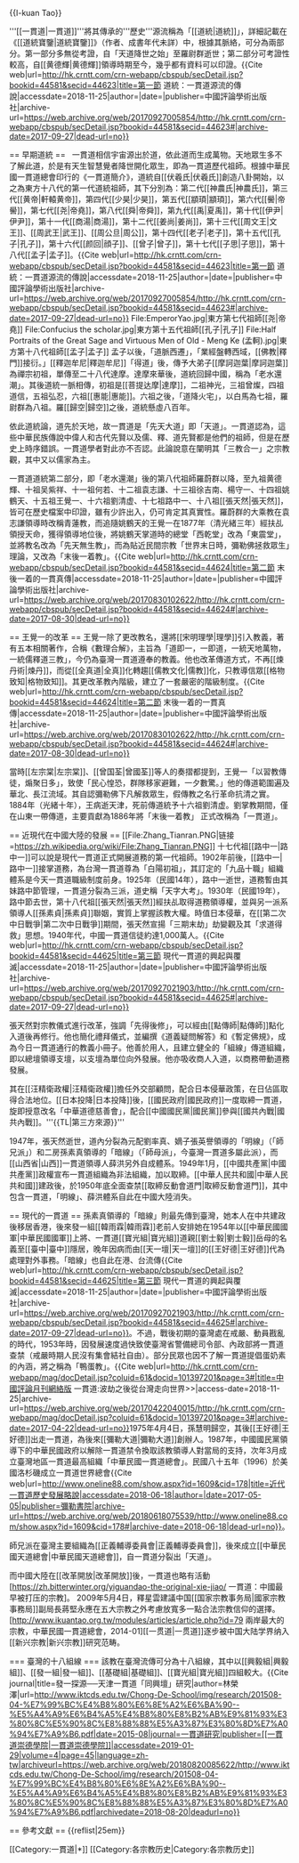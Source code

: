 {{I-kuan Tao}}

'''[[一貫道|一貫道]]'''將其傳承的'''歷史'''源流稱為「[[道統|道統]]」，詳細記載在《[[道統寶鑒|道統寶鑒]]》（作者、成書年代未詳）中，根據其脈絡，可分為兩部分。第一部分多無從考證，自「天道降世之始」至羅尉群逝世；第二部分可考證性較高，自[[黄德輝|黄德輝]]領導時期至今，幾乎都有資料可以印證。<ref name=":3">{{Cite web|url=http://hk.crntt.com/crn-webapp/cbspub/secDetail.jsp?bookid=44581&secid=44623|title=第一節 道統：一貫道源流的傳說|accessdate=2018-11-25|author=|date=|publisher=中國評論學術出版社|archive-url=https://web.archive.org/web/20170927005854/http://hk.crntt.com/crn-webapp/cbspub/secDetail.jsp?bookid=44581&secid=44623#|archive-date=2017-09-27|dead-url=no}}</ref>

== 早期道統 ==
  一貫道相信宇宙源出於道，依此道而生成萬物。天地眾生多不了解此道，於是有天生智慧覺者降世開化眾生，即為一貫道歷代祖師。根據中華民國一貫道總會印行的《一貫道簡介》，道統自[[伏羲氏|伏羲氏]]創造八卦開始，以之為東方十八代的第一代道統祖師，其下分別為：第二代[[神農氏|神農氏]]，第三代[[黄帝|軒轅黄帝]]，第四代[[少昊|少昊]]，第五代[[顓頊|顓頊]]，第六代[[嚳|帝嚳]]，第七代[[尧|帝堯]]，第八代[[舜|帝舜]]，第九代[[禹|夏禹]]，第十代[[伊尹|伊尹]]，第十一代[[商湯|商湯]]，第十二代[[姜尚|姜尚]]，第十三代[[周文王|文王]]、[[周武王|武王]]、[[周公旦|周公]]，第十四代[[老子|老子]]，第十五代[[孔子|孔子]]，第十六代[[颜回|顔子]]、[[曾子|曾子]]，第十七代[[子思|子思]]，第十八代[[孟子|孟子]]。<ref name=":33">{{Cite web|url=http://hk.crntt.com/crn-webapp/cbspub/secDetail.jsp?bookid=44581&secid=44623|title=第一節 道統：一貫道源流的傳說|accessdate=2018-11-25|author=|date=|publisher=中國評論學術出版社|archive-url=https://web.archive.org/web/20170927005854/http://hk.crntt.com/crn-webapp/cbspub/secDetail.jsp?bookid=44581&secid=44623#|archive-date=2017-09-27|dead-url=no}}</ref><gallery>
File:EmperorYao.jpg|東方第七代祖師[[尧|帝堯]]
File:Confucius the scholar.jpg|東方第十五代祖師[[孔子|孔子]]
File:Half Portraits of the Great Sage and Virtuous Men of Old - Meng Ke (孟軻).jpg|東方第十八代祖師[[孟子|孟子]]
</gallery>孟子以後，「道脈西遷」，「業經盤轉西域，[[佛教|釋門]]接衍。」[[釋迦牟尼|釋迦牟尼]]「得道」後，傳予大弟子[[摩訶迦葉|摩訶迦葉]]為禪宗初祖，單傳至二十八代達摩。達摩來華後，道統回歸中國，稱為「老水還潮」。其後道統一脈相傳，初祖是[[菩提达摩|達摩]]，二祖神光，三祖曾燦，四祖道信，五祖弘忍，六祖[[惠能|惠能]]。六祖之後，「道降火宅」，以白馬為七祖，羅尉群為八祖。羅[[歸空|歸空]]之後，道統懸虛八百年。<ref name=":33" />

依此道統論，道先於天地，故一貫道是「先天大道」即「天道」。一貫道認為，這些中華民族傳說中偉人和古代先賢以及儒、釋、道先賢都是他們的祖師，但是在歷史上時序錯誤。一貫道學者對此亦不否認。此論說意在闡明其「三教合一」之宗教觀，其中又以儒家為主。<ref name=":33" />

一貫道道統第二部分，即「老水還潮」後的第八代祖師羅蔚群以降，至九祖黄德輝、十祖吴紫祥、十一祖何若、十二祖袁志謙、十三祖徐吉南、楊守一、十四祖姚鶴天、十五祖王覺一、十六祖劉清虚、十七祖路中一、十八祖[[張天然|張天然]]，皆可在歷史檔案中印證，雖有少許出入，仍可肯定其真實性。羅蔚群的大乘教在袁志謙領導時改稱青蓮教，而追隨姚鶴天的王覺一在1877年（清光緒三年）經扶乩領授天命，獲得領導地位後，將姚鶴天掌道時的總堂「西乾堂」改為「東震堂」，並將教名改為「先天無生教」，而為貼近民間宗教「世界末日時，彌勒佛拯救眾生」理論，又改為「末後一着教」。<ref name=":4">{{Cite web|url=http://hk.crntt.com/crn-webapp/cbspub/secDetail.jsp?bookid=44581&secid=44624|title=第二節 末後一着的一貫真傳|accessdate=2018-11-25|author=|date=|publisher=中國評論學術出版社|archive-url=https://web.archive.org/web/20170830102622/http://hk.crntt.com/crn-webapp/cbspub/secDetail.jsp?bookid=44581&secid=44624#|archive-date=2017-08-30|dead-url=no}}</ref>

== 王覺一的改革 ==
王覺一除了更改教名，還將[[宋明理學|理學]]引入教義，著有五本相關著作，合稱《數理合解》，主旨為「道即一，一即道，一統天地萬物，一統儒釋道三教」，今仍為臺灣一貫道遵奉的教義。他也改革傳道方式，不再[[煉丹術|煉丹]]，而從[[全真道|全真]]化轉趨[[儒教文化|儒教]]化，只教導信眾[[格物致知|格物致知]]。其更改革教內階級，建立了一套嚴密的階級制度。<ref name=":42">{{Cite web|url=http://hk.crntt.com/crn-webapp/cbspub/secDetail.jsp?bookid=44581&secid=44624|title=第二節 末後一着的一貫真傳|accessdate=2018-11-25|author=|date=|publisher=中國評論學術出版社|archive-url=https://web.archive.org/web/20170830102622/http://hk.crntt.com/crn-webapp/cbspub/secDetail.jsp?bookid=44581&secid=44624#|archive-date=2017-08-30|dead-url=no}}</ref>

當時[[左宗棠|左宗棠]]、[[曾国荃|曾國荃]]等人的奏摺都提到，王覺一「以習教傳徒，煽聚日多」，致使「民心惶恐，群隊移家避難，一夕數驚。」他的傳道範圍遍及華北、長江流域。其自認彌勒佛下凡解救眾生，假傳教之名行革命抗清之實。1884年（光緒十年），王病逝天津，死前傳道統予十六祖劉清虚。劉掌教期間，僅在山東一帶傳道，主要貢獻為1886年將「末後一着教」 正式改稱為「一貫道」。<ref name=":42" />

== 近現代在中國大陸的發展 ==
[[File:Zhang_Tianran.PNG|链接=https://zh.wikipedia.org/wiki/File:Zhang_Tianran.PNG]]
十七代祖[[路中一|路中一]]可以說是現代一貫道正式開展道務的第一代祖師。1902年前後，[[路中一|路中一]]接掌道務，為台灣一貫道尊為「白陽初祖」，其訂定的「九品十職」組織體系是今天一貫道職級制度前身。1925年（民國14年），路中一逝世，道務暫由其妹路中節管理，一貫道分裂為三派，道史稱「天字大考」。1930年（民國19年），路中節去世，第十八代祖[[張天然|張天然]]經扶乩取得道務領導權，並與另一派系領導人[[孫素貞|孫素貞]]聯姻，實質上掌握該教大權。時值日本侵華，在[[第二次中日戰爭|第二次中日戰爭]]期間，張天然宣揚「三期末劫」劫變觀及其「求道得救」思想。1940年代，中國一貫道信徒約達1,000萬人。<ref name=":5">{{Cite web|url=http://hk.crntt.com/crn-webapp/cbspub/secDetail.jsp?bookid=44581&secid=44625|title=第三節 現代一貫道的興起與覆滅|accessdate=2018-11-25|author=|date=|publisher=中國評論學術出版社|archive-url=https://web.archive.org/web/20170927021903/http://hk.crntt.com/crn-webapp/cbspub/secDetail.jsp?bookid=44581&secid=44625#|archive-date=2017-09-27|dead-url=no}}</ref>

張天然對宗教儀式進行改革，強調「先得後修」，可以經由[[點傳師|點傳師]]點化入道後再修行。他也簡化禮拜儀式，並編撰《道義疑問解答》和《暫定佛規》，成為今日一貫道通行的教義小冊子。他善於用人，且建立健全的「組線」傳道組織，即以總壇領導支壇，以支壇為單位向外發展。他亦吸收商人入道，以商務帶動道務發展。

其在[[汪精衛政權|汪精衛政權]]擔任外交部顧問，配合日本侵華政策，在日佔區取得合法地位。[[日本投降|日本投降]]後，[[國民政府|國民政府]]一度取締一貫道，旋即授意改名「中華道德慈善會」，配合[[中國國民黨|國民黨]]參與[[國共內戰|國共內戰]]。<ref name=":5" />'''{{TL|第三方來源}}'''

1947年，張天然逝世，道內分裂為元配劉率真、嫡子張英譽領導的「明線」（「師兄派」）和二房孫素真領導的「暗線」（「師母派」，今臺灣一貫道多屬此派），而[[山西省|山西]]一貫道領導人薛洪另外自成體系。1949年1月，[[中國共產黨|中國共產黨]]政權宣布一貫道組織為非法組織，加以取締。[[中華人民共和國|中華人民共和國]]建政後，於1950年底全面查禁[[取締反動會道門|取締反動會道門]]，其中包含一貫道，「明線」、薛洪體系自此在中國大陸消失。

== 現代的一貫道 ==
孫素真領導的「暗線」則最先傳到臺灣，她本人在中共建政後移居香港，後來發一組[[韓雨霖|韓雨霖]]老前人安排她在1954年以[[中華民國國軍|中華民國國軍]]上將、一貫道[[寶光組|寶光組]]道親[[劉士毅|劉士毅]]岳母的名義至[[臺中|臺中]]隱居，晚年因病而由[[天一壇|天一壇]]的[[王好德|王好德]]代為處理對外事務。「暗線」也自此在港、台流傳<ref name=":52">{{Cite web|url=http://hk.crntt.com/crn-webapp/cbspub/secDetail.jsp?bookid=44581&secid=44625|title=第三節 現代一貫道的興起與覆滅|accessdate=2018-11-25|author=|date=|publisher=中國評論學術出版社|archive-url=https://web.archive.org/web/20170927021903/http://hk.crntt.com/crn-webapp/cbspub/secDetail.jsp?bookid=44581&secid=44625#|archive-date=2017-09-27|dead-url=no}}</ref>。不過，戰後初期的臺灣處在戒嚴、動員戡亂的時代，1953年時，因發展速度過快致使臺灣省警備總司令部、內政部將一貫道查禁（戒嚴時期人民沒有集會結社自由）。部分民眾也因不了解一貫道提倡蛋奶素的內涵，將之稱為「鴨蛋教」。<ref>{{Cite web|url=http://hk.crntt.com/crn-webapp/mag/docDetail.jsp?coluid=61&docid=101397201&page=3#|title=中國評論月刊網絡版 一貫道:波劫之後從台灣走向世界>>|access-date=2018-11-25|archive-url=https://web.archive.org/web/20170422040015/http://hk.crntt.com/crn-webapp/mag/docDetail.jsp?coluid=61&docid=101397201&page=3#|archive-date=2017-04-22|dead-url=no}}</ref>1975年4月4日，孫慧明歸空，其後[[王好德|王好德]]出走一貫道，為後來[[彌勒大道|彌勒大道]]創辦人。1987年，中國國民黨領導下的中華民國政府以解除一貫道禁令換取該教領導人對當局的支持，次年3月成立臺灣地區一貫道最高組織「中華民國一貫道總會」。民國八十五年（1996）於美國洛杉磯成立一貫道世界總會<ref>{{Cite web|url=http://www.oneline88.com/show.aspx?id=1609&cid=178|title=近代一貫道歷史發展略說|accessdate=2018-06-18|author=|date=2017-05-05|publisher=彌勒書院|archive-url=https://web.archive.org/web/20180618075539/http://www.oneline88.com/show.aspx?id=1609&cid=178#|archive-date=2018-06-18|dead-url=no}}</ref>。

師兄派在臺灣主要組織為[[正義輔導委員會|正義輔導委員會]]，後來成立[[中華民國天道總會|中華民國天道總會]]，自一貫道分裂出「天道」。

而中國大陸在[[改革開放|改革開放]]後，一貫道也略有活動<ref>[https://zh.bitterwinter.org/yiguandao-the-original-xie-jiao/ 一貫道：中國最早被打压的宗教]</ref>。 2009年5月4日，釋星雲建議中国[[国家宗教事务局|國家宗教事務局]]副局長蔣堅永應在五大宗教之外考慮放寬多一點合法宗教信仰的選擇。<ref>[http://www.ikuantao.org.tw/modules/articles/article.php?id=79 兩岸最大的宗教，中華民國一貫道總會，2014-01]</ref>[[一贯道|一贯道]]逐步被中国大陆学界纳入[[新兴宗教|新兴宗教]]研究范畴。

=== 臺灣的十八組線 ===
該教在臺灣流傳可分為十八組線，其中以[[興毅組|興毅組]]、[[發一組|發一組]]、[[基礎組|基礎組]]、[[寶光組|寶光組]]四組較大。<ref>{{Cite journal|title=發一探源──天津一貫道「同興壇」研究|author=林榮澤|url=http://www.iktcds.edu.tw/Chong-De-School/img/research/201508-04-%E7%99%BC%E4%B8%80%E6%8E%A2%E6%BA%90--%E5%A4%A9%E6%B4%A5%E4%B8%80%E8%B2%AB%E9%81%93%E3%80%8C%E5%90%8C%E8%88%88%E5%A3%87%E3%80%8D%E7%A0%94%E7%A9%B6.pdf|date=2015-08|journal=一貫道研究|publisher=[[一貫道崇德學院|一貫道崇德學院]]|accessdate=2019-01-29|volume=4|page=45|language=zh-tw|archiveurl=https://web.archive.org/web/20180820085622/http://www.iktcds.edu.tw/Chong-De-School/img/research/201508-04-%E7%99%BC%E4%B8%80%E6%8E%A2%E6%BA%90--%E5%A4%A9%E6%B4%A5%E4%B8%80%E8%B2%AB%E9%81%93%E3%80%8C%E5%90%8C%E8%88%88%E5%A3%87%E3%80%8D%E7%A0%94%E7%A9%B6.pdf|archivedate=2018-08-20|deadurl=no}}</ref>

== 參考文獻 ==
{{reflist|25em}}

[[Category:一貫道|*]]
[[Category:各宗教历史|Category:各宗教历史]]